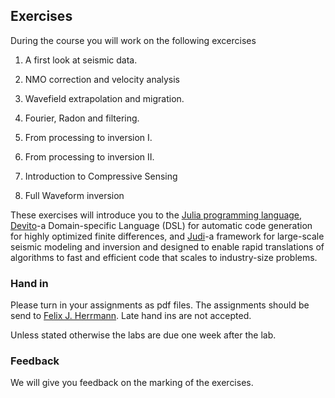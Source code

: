 ## Exercises

During the course you will work on the following excercises

1. A first look at seismic data.

1. NMO correction and velocity analysis

1. Wavefield extrapolation and migration.

1. Fourier, Radon and filtering.
 
1. From processing to inversion I.

1. From processing to inversion II.

1. Introduction to Compressive Sensing

1. Full Waveform inversion

These exercises will introduce you to the [Julia programming language](https://julialang.org), [Devito](https://www.devitoproject.org)-a Domain-specific Language (DSL) for automatic code generation for highly optimized finite differences, and [Judi](https://github.com/slimgroup/JUDI.jl)-a framework for large-scale seismic modeling and inversion and designed to enable rapid translations of algorithms to fast and efficient code that scales to industry-size problems.

### Hand in

Please turn in your assignments as pdf files. The assignments should be send to [Felix J. Herrmann](mailto:felix.herrmann@gatech.edu). Late hand ins are not accepted.

Unless stated otherwise the labs are due one week after the lab. 

### Feedback

We will give you feedback on the marking of the exercises.
